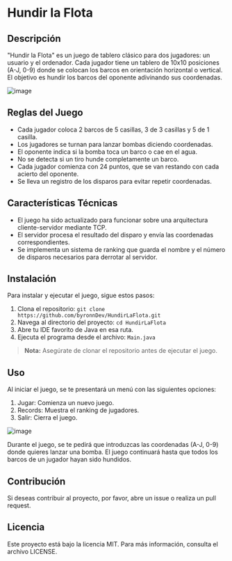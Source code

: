 ﻿# Hundir la Flota

## Descripción

"Hundir la Flota" es un juego de tablero clásico para dos jugadores: un usuario y el ordenador. Cada jugador tiene un tablero de 10x10 posiciones (A-J, 0-9) donde se colocan los barcos en orientación horizontal o vertical. El objetivo es hundir los barcos del oponente adivinando sus coordenadas.

![image](https://github.com/byronnDev/HundirLaFlota/assets/38868773/cb3f8329-b2f8-4c19-944d-f6c683cd8ba0)

## Reglas del Juego

- Cada jugador coloca 2 barcos de 5 casillas, 3 de 3 casillas y 5 de 1 casilla.
- Los jugadores se turnan para lanzar bombas diciendo coordenadas.
- El oponente indica si la bomba toca un barco o cae en el agua.
- No se detecta si un tiro hunde completamente un barco.
- Cada jugador comienza con 24 puntos, que se van restando con cada acierto del oponente.
- Se lleva un registro de los disparos para evitar repetir coordenadas.

## Características Técnicas

- El juego ha sido actualizado para funcionar sobre una arquitectura cliente-servidor mediante TCP.
- El servidor procesa el resultado del disparo y envía las coordenadas correspondientes.
- Se implementa un sistema de ranking que guarda el nombre y el número de disparos necesarios para derrotar al servidor.

## Instalación

Para instalar y ejecutar el juego, sigue estos pasos:

1. Clona el repositorio: `git clone https://github.com/byronnDev/HundirLaFlota.git`
2. Navega al directorio del proyecto: `cd HundirLaFlota`
3. Abre tu IDE favorito de Java en esa ruta.
4. Ejecuta el programa desde el archivo: `Main.java`

> **Nota:** Asegúrate de clonar el repositorio antes de ejecutar el juego.

## Uso

Al iniciar el juego, se te presentará un menú con las siguientes opciones:

1. Jugar: Comienza un nuevo juego.
2. Records: Muestra el ranking de jugadores.
3. Salir: Cierra el juego.

![image](https://github.com/byronnDev/HundirLaFlota/assets/38868773/8223cf8b-4fbb-4b72-9748-2295ffde174d)

Durante el juego, se te pedirá que introduzcas las coordenadas (A-J, 0-9) donde quieres lanzar una bomba. El juego continuará hasta que todos los barcos de un jugador hayan sido hundidos.

## Contribución

Si deseas contribuir al proyecto, por favor, abre un issue o realiza un pull request.

## Licencia

Este proyecto está bajo la licencia MIT. Para más información, consulta el archivo LICENSE.
